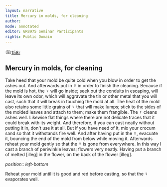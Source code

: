 ```yaml
---
layout: narrative
title: Mercury in molds, for cleaning
author:
mode: annotated
editor: GR8975 Seminar Participants
rights: Public Domain
---
```


 <a href="http://gallica.bnf.fr/ark:/12148/btv1b10500001g/f321.item.zoom"><img src="../assets/photo-icon.png" alt="folio images" style="display:inline-block; margin-bottom:-3px;">158r</a><br/> 
## Mercury in molds, for cleaning

 
Take heed that your mold be quite cold when you blow in order to get the ashes out. And afterwards put in ☿ in order to finish the cleaning. Because if the mold is hot, the ☿ will go inside; seek out the conduits in escaping, will leave its own odor, which will aggravate the tin or other metal that you will cast, such that it will break in touching the mold at all. The heat of the mold also retains some little grains of ☿ that will make lumps; stick to the sides of the molded leaves and attach to them; make them frangible. The ☿ cleans ashes well. Likewise flat things where there are not delicate traces that it could break with its weight. And therefore, if you can cast neatly without putting it in, don't use it at all. But if you have need of it, mix your crocum sand so that it withstands fire well. And after having put in the ☿, evacuate it, bouncing the end of the mold from below while moving it. Afterwards reheat your mold gently so that the ☿ is gone from everywhere. In this way I cast a branch of periwinkle leaves; flowers very neatly. Having put a branch of melted [illeg] in the flower, on the back of the flower [illeg].
 
*position:: left-bottom*

Reheat your mold until it is good and red before casting, so that the ☿ evaporates well.
 